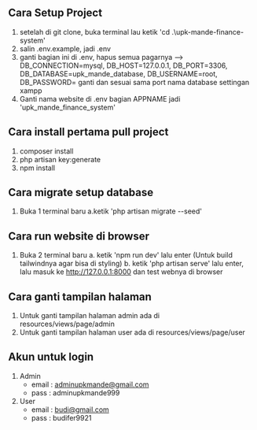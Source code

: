 ## Cara Setup Project

1. setelah di git clone, buka terminal lau ketik 'cd .\upk-mande-finance-system\'
2. salin .env.example, jadi .env
3. ganti bagian ini di .env, hapus semua pagarnya
   --> DB_CONNECTION=mysql, DB_HOST=127.0.0.1, DB_PORT=3306, DB_DATABASE=upk_mande_database, DB_USERNAME=root, DB_PASSWORD=
   ganti dan sesuai sama port nama database settingan xampp
4. Ganti nama website di .env bagian APPNAME jadi 'upk_mande_finance_system'

## Cara install pertama pull project

1. composer install
2. php artisan key:generate
3. npm install

## Cara migrate setup database

1. Buka 1 terminal baru
   a.ketik 'php artisan migrate --seed'

## Cara run website di browser

1. Buka 2 terminal baru
   a. ketik 'npm run dev' lalu enter (Untuk build tailwindnya agar bisa di styling)
   b. ketik 'php artisan serve' lalu enter, lalu masuk ke http://127.0.0.1:8000 dan test webnya di browser

## Cara ganti tampilan halaman

1. Untuk ganti tampilan halaman admin ada di resources/views/page/admin
2. Untuk ganti tampilan halaman user ada di resources/views/page/user

## Akun untuk login

1. Admin
    - email : adminupkmande@gmail.com
    - pass : adminupkmande999
1. User
    - email : budi@gmail.com
    - pass : budifer9921
